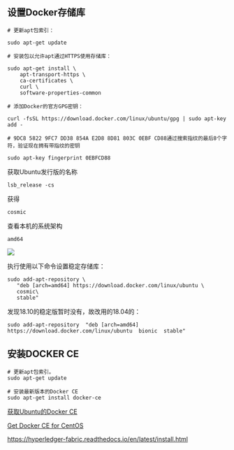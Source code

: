 
## 设置Docker存储库

```
# 更新apt包索引：

sudo apt-get update

# 安装包以允许apt通过HTTPS使用存储库：

sudo apt-get install \
    apt-transport-https \
    ca-certificates \
    curl \
    software-properties-common

# 添加Docker的官方GPG密钥：

curl -fsSL https://download.docker.com/linux/ubuntu/gpg | sudo apt-key add -

# 9DC8 5822 9FC7 DD38 854A E2D8 8D81 803C 0EBF CD88通过搜索指纹的最后8个字符，验证现在拥有带指纹的密钥 

sudo apt-key fingerprint 0EBFCD88

```


获取Ubuntu发行版的名称
```
lsb_release -cs
```
获得
```
cosmic
```

查看本机的系统架构
```
amd64
```
![](images/2018-11-23-00-12-10.png)

执行使用以下命令设置稳定存储库：
```
sudo add-apt-repository \
   "deb [arch=amd64] https://download.docker.com/linux/ubuntu \
   cosmic\
   stable"
```

发现18.10的稳定版暂时没有，故改用的18.04的：
```
sudo add-apt-repository  "deb [arch=amd64] https://download.docker.com/linux/ubuntu  bionic  stable"
```
## 安装DOCKER CE
```
# 更新apt包索引。
sudo apt-get update

# 安装最新版本的Docker CE
sudo apt-get install docker-ce

```

[获取Ubuntu的Docker CE](https://docs.docker.com/install/linux/docker-ce/ubuntu/#prerequisites)


[Get Docker CE for CentOS](https://docs.docker.com/install/linux/docker-ce/centos/)

https://hyperledger-fabric.readthedocs.io/en/latest/install.html
